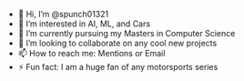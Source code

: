 - 👋 Hi, I’m @spunch01321
- 👀 I’m interested in AI, ML, and Cars
- 🌱 I’m currently pursuing my Masters in Computer Science
- 💞️ I’m looking to collaborate on any cool new projects
- 📫 How to reach me: Mentions or Email
- ⚡ Fun fact: I am a huge fan of any motorsports series

<!---
spunch01321/spunch01321 is a ✨ special ✨ repository because its `README.md` (this file) appears on your GitHub profile.
You can click the Preview link to take a look at your changes.
--->
